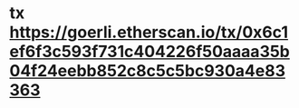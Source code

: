 # tx https://goerli.etherscan.io/tx/0x6c1ef6f3c593f731c404226f50aaaa35b04f24eebb852c8c5c5bc930a4e83363
